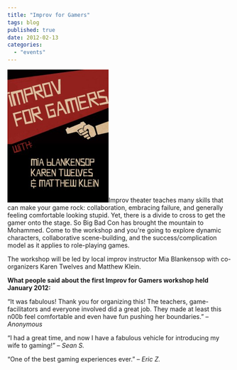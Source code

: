 ```yaml
---
title: "Improv for Gamers"
tags: blog
published: true
date: 2012-02-13
categories: 
  - "events"
---
```


[![ImprovForGamers](/images/ImprovForGamers_4-228x300.jpg "ImprovForGamers")](http://www.bigbadcon.com/wp-content/uploads/2012/02/ImprovForGamers_4.jpg)Improv theater teaches many skills that can make your game rock: collaboration, embracing failure, and generally feeling comfortable looking stupid. Yet, there is a divide to cross to get the gamer onto the stage. So Big Bad Con has brought the mountain to Mohammed. Come to the workshop and you're going to explore dynamic characters, collaborative scene-building, and the success/complication model as it applies to role-playing games.

The workshop will be led by local improv instructor Mia Blankensop with co-organizers Karen Twelves and Matthew Klein.

**What people said about the first Improv for Gamers workshop held January 2012:**

“It was fabulous! Thank you for organizing this! The teachers, game-facilitators and everyone involved did a great job. They made at least this n00b feel comfortable and even have fun pushing her boundaries.” – _Anonymous_

“I had a great time, and now I have a fabulous vehicle for introducing my wife to gaming!” – _Sean S._

“One of the best gaming experiences ever.” – _Eric Z._

